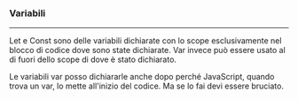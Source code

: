 ### Variabili
---
Let e Const sono delle variabili dichiarate con lo scope esclusivamente nel blocco di codice dove sono state dichiarate.
Var invece può essere usato al di fuori dello scope di dove è stato dichiarato.

Le variabili var posso dichiararle anche dopo perché JavaScript, quando trova un var, lo mette all'inizio del codice. Ma se lo fai devi essere bruciato.